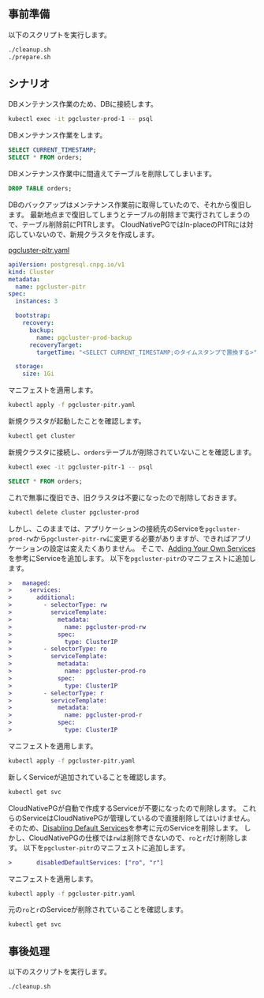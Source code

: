 ## 事前準備
以下のスクリプトを実行します。
```bash
./cleanup.sh
./prepare.sh
```

## シナリオ
DBメンテナンス作業のため、DBに接続します。
```bash
kubectl exec -it pgcluster-prod-1 -- psql
```

DBメンテナンス作業をします。
```sql
SELECT CURRENT_TIMESTAMP;
SELECT * FROM orders;
```

DBメンテナンス作業中に間違えてテーブルを削除してしまいます。
```sql
DROP TABLE orders;
```

DBのバックアップはメンテナンス作業前に取得していたので、それから復旧します。
最新地点まで復旧してしまうとテーブルの削除まで実行されてしまうので、テーブル削除前にPITRします。
CloudNativePGではIn-placeのPITRには対応していないので、新規クラスタを作成します。

[pgcluster-pitr.yaml](pgcluster-pitr.yaml)
```yaml
apiVersion: postgresql.cnpg.io/v1
kind: Cluster
metadata:
  name: pgcluster-pitr
spec:
  instances: 3

  bootstrap:
    recovery:
      backup:
        name: pgcluster-prod-backup
      recoveryTarget:
        targetTime: "<SELECT CURRENT_TIMESTAMP;のタイムスタンプで置換する>"

  storage:
    size: 1Gi
```

マニフェストを適用します。
```bash
kubectl apply -f pgcluster-pitr.yaml
```

新規クラスタが起動したことを確認します。
```bash
kubectl get cluster
```

新規クラスタに接続し、`orders`テーブルが削除されていないことを確認します。
```bash
kubectl exec -it pgcluster-pitr-1 -- psql
```
```sql
SELECT * FROM orders;
```

これで無事に復旧でき、旧クラスタは不要になったので削除しておきます。
```bash
kubectl delete cluster pgcluster-prod
```

しかし、このままでは、アプリケーションの接続先のServiceを`pgcluster-prod-rw`から`pgcluster-pitr-rw`に変更する必要がありますが、できればアプリケーションの設定は変えたくありません。
そこで、[Adding Your Own Services](https://cloudnative-pg.io/documentation/1.25/service_management/#adding-your-own-services)を参考にServiceを追加します。
以下を`pgcluster-pitr`のマニフェストに追加します。
```diff
>   managed:
>     services:
>       additional:
>         - selectorType: rw
>           serviceTemplate:
>             metadata:
>               name: pgcluster-prod-rw
>             spec:
>               type: ClusterIP
>         - selectorType: ro
>           serviceTemplate:
>             metadata:
>               name: pgcluster-prod-ro
>             spec:
>               type: ClusterIP
>         - selectorType: r
>           serviceTemplate:
>             metadata:
>               name: pgcluster-prod-r
>             spec:
>               type: ClusterIP
```

マニフェストを適用します。
```bash
kubectl apply -f pgcluster-pitr.yaml
```

新しくServiceが追加されていることを確認します。
```bash
kubectl get svc
```

CloudNativePGが自動で作成するServiceが不要になったので削除します。
これらのServiceはCloudNativePGが管理しているので直接削除してはいけません。
そのため、[Disabling Default Services](https://cloudnative-pg.io/documentation/1.25/service_management/#disabling-default-services)を参考に元のServiceを削除します。
しかし、CloudNativePGの仕様では`rw`は削除できないので、`ro`と`r`だけ削除します。
以下を`pgcluster-pitr`のマニフェストに追加します。
```diff
>       disabledDefaultServices: ["ro", "r"]
```

マニフェストを適用します。
```bash
kubectl apply -f pgcluster-pitr.yaml
```

元の`ro`と`r`のServiceが削除されていることを確認します。
```bash
kubectl get svc
```

## 事後処理
以下のスクリプトを実行します。
```bash
./cleanup.sh
```
